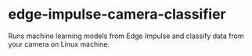 # edge-impulse-camera-classifier
Runs machine learning models from Edge Impulse and classify data from your camera on Linux machine.
